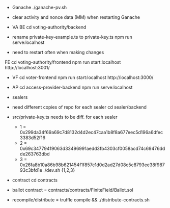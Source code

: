 - Ganache 
./ganache-pv.sh
- clear activity and nonce data (MM) when restarting Ganache

- VA
BE
cd voting-authority/backend
- rename private-key-example.ts to private-key.ts
npm run serve:localhost
- need to restart often when making changes

FE 
cd voting-authority/frontend
npm run start:localhost
http://localhost:3001/

- VF
cd voter-frontend
npm run start:localhost
http://localhost:3000/

- AP
cd access-provider-backend 
npm run serve:localhost

- sealers
- need different copies of repo for each sealer
cd sealer/backend
- src/private-key.ts needs to be diff. for each sealer
  - 1 = 0x299da34f69a69c7d8132d4d2ec47caa1b8f8a677eec5d196a6dfec3383d52f16
  - 2 = 0x69c34779419063d33496991aedd3fb4303cf0058acd74c69476ddde263763dbd
  - 3 = 0x26fa8b10a86b98b621454f1f857c1d0d2ad27d08c5c8793ee38f98793c3bfd1e
./dev.sh {1,2,3}

- contract
cd contracts
- ballot contract = contracts/contracts/FiniteField/Ballot.sol
- recompile/distribute = truffle compile && ./distribute-contracts.sh

